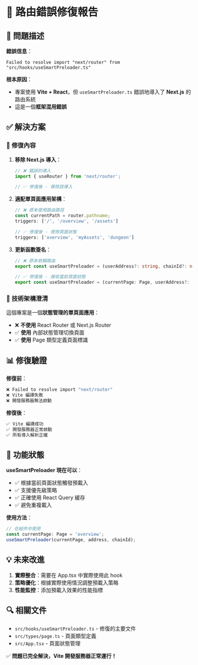 # 🔧 路由錯誤修復報告

## 🚨 問題描述

**錯誤信息**：
```
Failed to resolve import "next/router" from "src/hooks/useSmartPreloader.ts"
```

**根本原因**：
- 專案使用 **Vite + React**，但 `useSmartPreloader.ts` 錯誤地導入了 **Next.js** 的路由系統
- 這是一個**框架混用錯誤**

## ✅ 解決方案

### 🔄 **修復內容**

1. **移除 Next.js 導入**：
   ```typescript
   // ❌ 錯誤的導入
   import { useRouter } from 'next/router';
   
   // ✅ 修復後 - 移除該導入
   ```

2. **適配單頁面應用架構**：
   ```typescript
   // ❌ 原本使用路由路徑
   const currentPath = router.pathname;
   triggers: ['/', '/overview', '/assets']
   
   // ✅ 修復後 - 使用頁面狀態
   triggers: ['overview', 'myAssets', 'dungeon']
   ```

3. **更新函數簽名**：
   ```typescript
   // ❌ 原本依賴路由
   export const useSmartPreloader = (userAddress?: string, chainId?: number)
   
   // ✅ 修復後 - 接收當前頁面狀態
   export const useSmartPreloader = (currentPage: Page, userAddress?: string, chainId?: number)
   ```

### 🎯 **技術架構澄清**

這個專案是一個**狀態管理的單頁面應用**：
- ❌ **不使用** React Router 或 Next.js Router
- ✅ **使用** 內部狀態管理切換頁面
- ✅ **使用** Page 類型定義頁面標識

## 📊 修復驗證

**修復前**：
```bash
❌ Failed to resolve import "next/router"
❌ Vite 編譯失敗
❌ 開發服務器無法啟動
```

**修復後**：
```bash
✅ Vite 編譯成功
✅ 開發服務器正常啟動
✅ 所有導入解析正確
```

## 🚀 功能狀態

**useSmartPreloader 現在可以**：
- ✅ 根據當前頁面狀態觸發預載入
- ✅ 支援優先級策略
- ✅ 正確使用 React Query 緩存
- ✅ 避免重複載入

**使用方法**：
```typescript
// 在組件中使用
const currentPage: Page = 'overview';
useSmartPreloader(currentPage, address, chainId);
```

## 💡 未來改進

1. **實際整合**：需要在 App.tsx 中實際使用此 hook
2. **策略優化**：根據實際使用情況調整預載入策略
3. **性能監控**：添加預載入效果的性能指標

## 🔍 相關文件

- `src/hooks/useSmartPreloader.ts` - 修復的主要文件
- `src/types/page.ts` - 頁面類型定義
- `src/App.tsx` - 頁面狀態管理

✅ **問題已完全解決，Vite 開發服務器正常運行！**